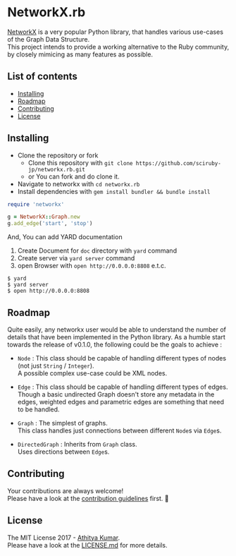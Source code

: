 # NetworkX.rb

[NetworkX](https://networkx.github.io/) is a very popular Python library, that handles various use-cases of the Graph Data Structure.  
This project intends to provide a working alternative to the Ruby community, by closely mimicing as many features as possible. 

## List of contents

- [Installing](#installing)
- [Roadmap](#roadmap)
- [Contributing](#contributing)
- [License](#license)

## Installing

- Clone the repository or fork
  - Clone this repository with `git clone https://github.com/sciruby-jp/networkx.rb.git`
  - or You can fork and do clone it.
- Navigate to networkx with `cd networkx.rb`
- Install dependencies with `gem install bundler && bundle install`

```ruby
require 'networkx'

g = NetworkX::Graph.new
g.add_edge('start', 'stop')
``` 

And, You can add YARD documentation

1. Create Document for `doc` directory with `yard` command
2. Create server via `yard server` command
3. open Browser with `open http://0.0.0.0:8808` e.t.c.

```
$ yard
$ yard server
$ open http://0.0.0.0:8808   
```

## Roadmap

Quite easily, any networkx user would be able to understand the number of details that have been implemented in the Python library. As a humble start towards the release of v0.1.0, the following could be the goals to achieve :

- `Node` : This class should be capable of handling different types of nodes (not just `String` / `Integer`).  
   A possible complex use-case could be XML nodes.

- `Edge` : This class should be capable of handling different types of edges.  
  Though a basic undirected Graph doesn't store any metadata in the edges, weighted edges and parametric edges are something that need to be handled.

- `Graph` : The simplest of graphs.  
  This class handles just connections between different `Node`s via `Edge`s.

- `DirectedGraph` : Inherits from `Graph` class.  
  Uses directions between `Edge`s.

## Contributing

Your contributions are always welcome!  
Please have a look at the [contribution guidelines](CONTRIBUTING.md) first. :tada:

## License

The MIT License 2017 - [Athitya Kumar](https://github.com/athityakumar).   
Please have a look at the [LICENSE.md](LICENSE.md) for more details.
